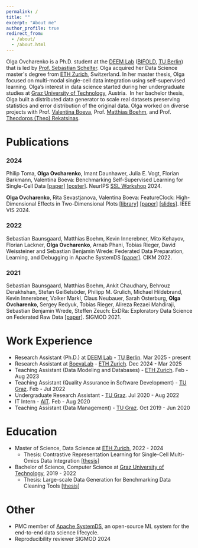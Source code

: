 ```yaml
---
permalink: /
title: ""
excerpt: "About me"
author_profile: true
redirect_from: 
  - /about/
  - /about.html
---
```


Olga Ovcharenko is a Ph.D. student at the [DEEM Lab](https://deem.berlin) ([BIFOLD](https://www.bifold.berlin), [TU Berlin](https://www.tu.berlin)) that is led by [Prof. Sebastian Schelter](https://deem.berlin/#professor). Olga acquired her Data Science master's degree from [ETH Zurich](https://ethz.ch/de.html), Switzerland. 
In her master thesis, Olga focused on multi-modal single-cell data integration using self-supervised learning.
Olga’s interest in data science started during her undergraduate studies at [Graz University of Technology](https://www.tugraz.at/home/), Austria. 
In her bachelor thesis, Olga built a distributed data generator to scale real datasets preserving statistics and error distribution of the original data.
Olga worked on diverse projects with Prof. [Valentina Boeva](http://boevalab.inf.ethz.ch/contacts.html), Prof. [Matthias Boehm](https://mboehm7.github.io/), and Prof. [Theodoros (Theo) Rekatsinas](https://thodrek.github.io).
<!-- Currently, Olga is working on her semester project with Prof. [Valentina Boeva](http://boevalab.inf.ethz.ch/contacts.html). -->

<!-- As a continuation of her research work, Olga is currently collaborating with [Prof. Theodoros (Theo) Rekatsinas](https://thodrek.github.io) in the Systems Lab at ETH Zurich.  -->

Publications
======
### 2024 

Philip Toma, **Olga Ovcharenko**, Imant Daunhawer, Julia E. Vogt, Florian Barkmann, Valentina Boeva: Benchmarking Self-Supervised Learning for Single-Cell Data [[paper]](https://www.biorxiv.org/content/10.1101/2024.11.04.620867v1.full.pdf) [[poster]](poster.pdf). NeurIPS [SSL Workshop](https://sslneurips2024.github.io) 2024.

**Olga Ovcharenko**, Rita Sevastjanova, Valentina Boeva: FeatureClock: High-Dimensional Effects in Two-Dimensional Plots [[library]](https://pypi.org/project/feature-clock/) [[paper]](https://arxiv.org/abs/2408.01294) [[slides]](FeatureClock.pdf). IEEE VIS 2024.


### 2022 

Sebastian Baunsgaard, Matthias Boehm, Kevin Innerebner, Mito Kehayov, Florian Lackner, **Olga Ovcharenko**, Arnab Phani, Tobias Rieger, David Weissteiner and Sebastian Benjamin Wrede: Federated Data Preparation, Learning, and Debugging in Apache SystemDS [[paper]](https://dl.acm.org/doi/10.1145/3511808.3557162). CIKM 2022.


### 2021

Sebastian Baunsgaard, Matthias Boehm, Ankit Chaudhary, Behrouz Derakhshan, Stefan Geißelsöder, Philipp M. Grulich, Michael Hildebrand, Kevin Innerebner, Volker Markl, Claus Neubauer, Sarah Osterburg, **Olga Ovcharenko**, Sergey Redyuk, Tobias Rieger, Alireza Rezaei Mahdiraji, Sebastian Benjamin Wrede, Steffen Zeuch:
ExDRa: Exploratory Data Science on Federated Raw Data [[paper]](https://dl.acm.org/doi/10.1145/3448016.3457549).
SIGMOD 2021.

Work Experience
======
- Research Assistant (Ph.D.) at [DEEM Lab](https://deem.berlin) - [TU Berlin](https://www.tu.berlin). Mar 2025 - present
- Research Assistant at [BoevaLab](http://boevalab.inf.ethz.ch) - [ETH Zurich](https://ethz.ch/de.html). Dec 2024 - Mar 2025
- Teaching Assistant (Data Modeling and Databases) - [ETH Zurich](https://ethz.ch/de.html). Feb - Aug 2023 
- Teaching Assistant (Quality Assurance in Software Development) - [TU Graz](https://www.tugraz.at/home/). Feb - Jul 2022 
- Undergraduate Research Assistant - [TU Graz](https://www.tugraz.at/home/). Jul 2020 - Aug 2022
- IT Intern - [AIT](http://ait.co.at). Feb - Aug 2020
- Teaching Assistant (Data Management) - [TU Graz](https://www.tugraz.at/home/). Oct 2019 - Jun 2020

Education
======
- Master of Science, Data Science at [ETH Zurich](https://ethz.ch/de.html), 2022 - 2024
  - Thesis: Contrastive Representation Learning for Single-Cell Multi-Omics Data Integration [[thesis]](https://github.com/OlgaOvcharenko/MT_Doc/blob/main/MT_Doc.pdf)
- Bachelor of Science, Computer Science at [Graz University of Technology](https://www.tugraz.at/home/), 2019 - 2022
  - Thesis: Large-scale Data Generation for Benchmarking Data Cleaning Tools [[thesis]](https://github.com/OlgaOvcharenko/BT_Doc/blob/main/OlgaOvcharenko_BT.pdf)

Other
======
- PMC member of [Apache SystemDS](https://systemds.apache.org/), an open-source ML system for the end-to-end data science lifecycle.
- Reproducibility reviewer SIGMOD 2024
